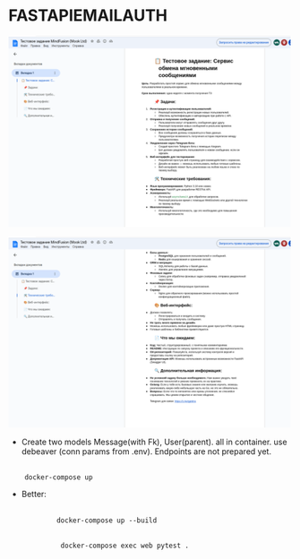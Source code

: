 # FASTAPIEMAILAUTH
<!-- launch the base -  docker-compose up -d -->


![sreenshot1](/media/Screenshot%20from%202024-10-21%2023-54-21.png)


![sreenshot2](/media/Screenshot%20from%202024-10-21%2023-54-29.png)

<!-- https://fastapi-tutorial.readthedocs.io/en/latest/ -->
 <!-- docker-compose up -->
 <!-- docker-compose exec db psql --username=postgres --dbname=fast_api_email -->

<!-- https://fastapi-tutorial.readthedocs.io/en/latest/ -->
<!-- https://www.educative.io/answers/how-to-use-postgresql-database-in-fastapi -->
<!-- https://www.fastapitutorial.com/blog/schemas-in-fastapi-legacy/ -->
<!-- pip install fastapi[all] —upgrade -->
<!-- create child model in crud.py fast api -->
<!-- sudo chmod a+rwx src/tests -->
- Create two models Message(with Fk), User(parent). all in container. use debeaver (conn params from .env). Endpoints are not prepared yet.

##
        docker-compose up

- Better:
##
                docker-compose up --build

##
                 docker-compose exec web pytest .